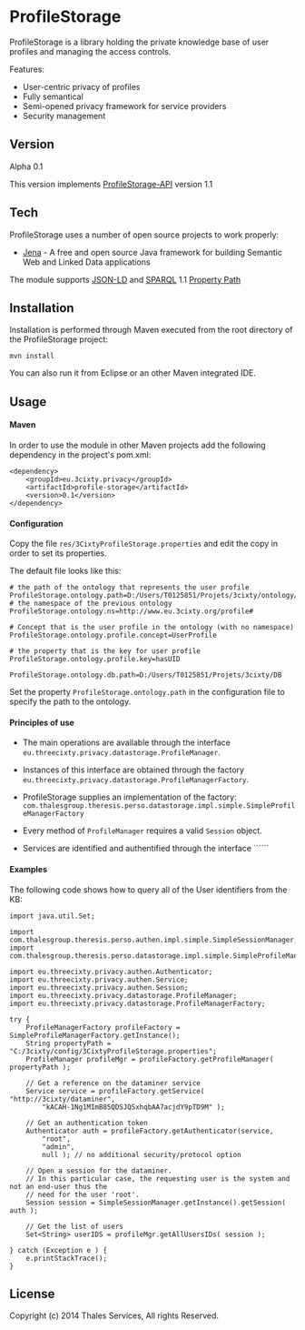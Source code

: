 ProfileStorage
=========

ProfileStorage is a library holding the private knowledge base of user profiles and managing the access controls.

Features:
  - User-centric privacy of profiles
  - Fully semantical
  - Semi-opened privacy framework for service providers
  - Security management

Version
----
Alpha 0.1

This version implements [ProfileStorage-API] version 1.1

Tech
-----------
ProfileStorage uses a number of open source projects to work properly:

* [Jena] - A free and open source Java framework for building Semantic Web and Linked Data applications

The module supports [JSON-LD] and [SPARQL] 1.1 [Property Path][1]

Installation
-----------
Installation is performed through Maven executed from the root directory of the ProfileStorage project:

```mvn install```

You can also run it from Eclipse or an other Maven integrated IDE.

Usage
-----------
#### Maven
In order to use the module in other Maven projects add the following dependency in the project's pom.xml:

```
<dependency>
    <groupId>eu.3cixty.privacy</groupId>
    <artifactId>profile-storage</artifactId>
    <version>0.1</version>
</dependency>

```

#### Configuration

Copy the file ```res/3CixtyProfileStorage.properties``` and edit the copy in order to set its properties.

The default file looks like this:

```
# the path of the ontology that represents the user profile
ProfileStorage.ontology.path=D:/Users/T0125851/Projets/3cixty/ontology/UserProfileKBmodel_V1_func.rdf
# the namespace of the previous ontology
ProfileStorage.ontology.ns=http://www.eu.3cixty.org/profile#

# Concept that is the user profile in the ontology (with no namespace)
ProfileStorage.ontology.profile.concept=UserProfile

# the property that is the key for user profile
ProfileStorage.ontology.profile.key=hasUID

ProfileStorage.ontology.db.path=D:/Users/T0125851/Projets/3cixty/DB
```

Set the property ```ProfileStorage.ontology.path``` in the configuration file to specify the path to the ontology.

#### Principles of use

* The main operations are available through the interface ```eu.threecixty.privacy.datastorage.ProfileManager```.

* Instances of this interface are obtained through the factory ```eu.threecixty.privacy.datastorage.ProfileManagerFactory```.

* ProfileStorage supplies an implementation of the factory: ```com.thalesgroup.theresis.perso.datastorage.impl.simple.SimpleProfileManagerFactory``` 

* Every method of ```ProfileManager``` requires a valid ```Session``` object.

* Services are identified and authentified through the interface ``````

#### Examples

The following code shows how to query all of the User identifiers from the KB:

```
import java.util.Set;

import com.thalesgroup.theresis.perso.authen.impl.simple.SimpleSessionManager;
import com.thalesgroup.theresis.perso.datastorage.impl.simple.SimpleProfileManagerFactory;

import eu.threecixty.privacy.authen.Authenticator;
import eu.threecixty.privacy.authen.Service;
import eu.threecixty.privacy.authen.Session;
import eu.threecixty.privacy.datastorage.ProfileManager;
import eu.threecixty.privacy.datastorage.ProfileManagerFactory;
```
```
try {
    ProfileManagerFactory profileFactory = SimpleProfileManagerFactory.getInstance();
    String propertyPath = "C:/3cixty/config/3CixtyProfileStorage.properties";
    ProfileManager profileMgr = profileFactory.getProfileManager( propertyPath );

    // Get a reference on the dataminer service
    Service service = profileFactory.getService( "http://3cixty/dataminer",
        "kACAH-1Ng1MImB85QDSJQSxhqbAA7acjdY9pTD9M" );

    // Get an authentication token
    Authenticator auth = profileFactory.getAuthenticator(service,
        "root",
        "admin",
        null ); // no additional security/protocol option

    // Open a session for the dataminer.
    // In this particular case, the requesting user is the system and not an end-user thus the
    // need for the user 'root'.
    Session session = SimpleSessionManager.getInstance().getSession( auth );

    // Get the list of users
    Set<String> userIDS = profileMgr.getAllUsersIDs( session );
    
} catch (Exception e ) {
    e.printStackTrace();
}
```

License
----

Copyright (c) 2014 Thales Services, All rights Reserved.

[jena]: https://jena.apache.org/
[json-ld]: http://json-ld.org/
[sparql]: http://www.w3.org/TR/rdf-sparql-query/
[1]: http://www.w3.org/TR/sparql11-property-paths/
[profilestorage-api]: https://github.com/3cixty/profileStorage/tree/master/ProfileStorage-api